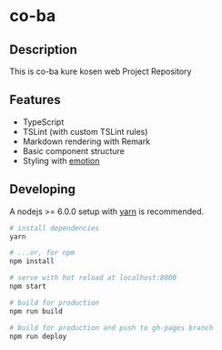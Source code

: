 # co-ba

## Description

This is co-ba kure kosen web Project Repository

## Features

- TypeScript
- TSLint (with custom TSLint rules)
- Markdown rendering with Remark
- Basic component structure
- Styling with [emotion](https://emotion.sh/)

## Developing

A nodejs >= 6.0.0 setup with [yarn](https://yarnpkg.com/) is recommended.

```bash
# install dependencies
yarn

# ...or, for npm
npm install

# serve with hot reload at localhost:8000
npm start

# build for production
npm run build

# build for production and push to gh-pages branch
npm run deploy
```
